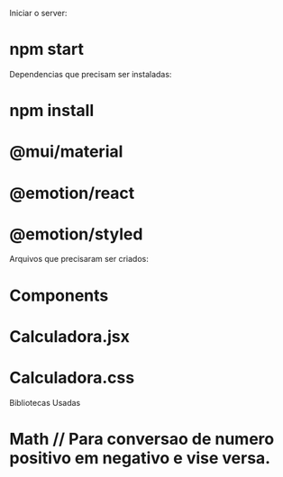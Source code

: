 Iniciar o server:
# npm start 


Dependencias que precisam ser instaladas:

# npm install 
# @mui/material 
# @emotion/react 
# @emotion/styled


Arquivos que precisaram ser criados:

# Components
# Calculadora.jsx
# Calculadora.css


Bibliotecas Usadas

# Math // Para conversao de numero positivo em negativo e vise versa.
# 